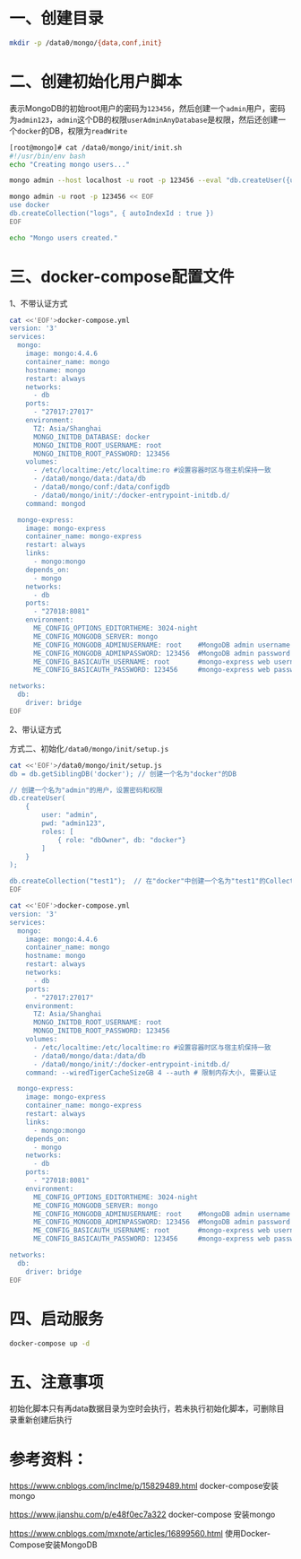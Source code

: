 # 一、创建目录

```bash
mkdir -p /data0/mongo/{data,conf,init}
```

# 二、创建初始化用户脚本

表示MongoDB的初始root用户的密码为`123456`，然后创建一个`admin`用户，密码为`admin123`，`admin`这个DB的权限`userAdminAnyDatabase`是权限，然后还创建一个`docker`的DB，权限为`readWrite`

```bash
[root@mongo]# cat /data0/mongo/init/init.sh
#!/usr/bin/env bash
echo "Creating mongo users..."

mongo admin --host localhost -u root -p 123456 --eval "db.createUser({user:'admin',pwd:'admin123',roles:[{role:'userAdminAnyDatabase',db:'admin'},{role:'readWrite',db:'docker'}]});"

mongo admin -u root -p 123456 << EOF
use docker
db.createCollection("logs", { autoIndexId : true })
EOF

echo "Mongo users created."
```

# 三、docker-compose配置文件

1、不带认证方式

```bash
cat <<'EOF'>docker-compose.yml 
version: '3'
services:
  mongo:
    image: mongo:4.4.6
    container_name: mongo
    hostname: mongo
    restart: always
    networks:
      - db
    ports:
      - "27017:27017"
    environment:
      TZ: Asia/Shanghai
      MONGO_INITDB_DATABASE: docker
      MONGO_INITDB_ROOT_USERNAME: root
      MONGO_INITDB_ROOT_PASSWORD: 123456
    volumes:
      - /etc/localtime:/etc/localtime:ro #设置容器时区与宿主机保持一致
      - /data0/mongo/data:/data/db
      - /data0/mongo/conf:/data/configdb
      - /data0/mongo/init/:/docker-entrypoint-initdb.d/
    command: mongod

  mongo-express:
    image: mongo-express
    container_name: mongo-express
    restart: always
    links:
      - mongo:mongo
    depends_on:
      - mongo
    networks:
      - db
    ports:
      - "27018:8081"
    environment:
      ME_CONFIG_OPTIONS_EDITORTHEME: 3024-night
      ME_CONFIG_MONGODB_SERVER: mongo
      ME_CONFIG_MONGODB_ADMINUSERNAME: root    #MongoDB admin username
      ME_CONFIG_MONGODB_ADMINPASSWORD: 123456  #MongoDB admin password
      ME_CONFIG_BASICAUTH_USERNAME: root       #mongo-express web username
      ME_CONFIG_BASICAUTH_PASSWORD: 123456     #mongo-express web password

networks:
  db:
    driver: bridge
EOF
```

2、带认证方式

方式二、初始化`/data0/mongo/init/setup.js`

```bash
cat <<'EOF'>/data0/mongo/init/setup.js
db = db.getSiblingDB('docker'); // 创建一个名为"docker"的DB

// 创建一个名为"admin"的用户，设置密码和权限
db.createUser(
    {
        user: "admin",
        pwd: "admin123",
        roles: [
            { role: "dbOwner", db: "docker"}
        ]
    }
);

db.createCollection("test1");  // 在"docker"中创建一个名为"test1"的Collection
EOF
```

```bash
cat <<'EOF'>docker-compose.yml 
version: '3'
services:
  mongo:
    image: mongo:4.4.6
    container_name: mongo
    hostname: mongo
    restart: always
    networks:
      - db
    ports:
      - "27017:27017"
    environment:
      TZ: Asia/Shanghai
      MONGO_INITDB_ROOT_USERNAME: root
      MONGO_INITDB_ROOT_PASSWORD: 123456
    volumes:
      - /etc/localtime:/etc/localtime:ro #设置容器时区与宿主机保持一致
      - /data0/mongo/data:/data/db
      - /data0/mongo/init/:/docker-entrypoint-initdb.d/
    command: --wiredTigerCacheSizeGB 4 --auth # 限制内存大小, 需要认证

  mongo-express:
    image: mongo-express
    container_name: mongo-express
    restart: always
    links:
      - mongo:mongo
    depends_on:
      - mongo
    networks:
      - db
    ports:
      - "27018:8081"
    environment:
      ME_CONFIG_OPTIONS_EDITORTHEME: 3024-night
      ME_CONFIG_MONGODB_SERVER: mongo
      ME_CONFIG_MONGODB_ADMINUSERNAME: root    #MongoDB admin username
      ME_CONFIG_MONGODB_ADMINPASSWORD: 123456  #MongoDB admin password
      ME_CONFIG_BASICAUTH_USERNAME: root       #mongo-express web username
      ME_CONFIG_BASICAUTH_PASSWORD: 123456     #mongo-express web password

networks:
  db:
    driver: bridge
EOF
```

# 四、启动服务

```bash
docker-compose up -d
```

# 五、注意事项

初始化脚本只有再data数据目录为空时会执行，若未执行初始化脚本，可删除目录重新创建后执行


# 参考资料：

https://www.cnblogs.com/inclme/p/15829489.html  docker-compose安装mongo

https://www.jianshu.com/p/e48f0ec7a322  docker-compose 安装mongo

https://www.cnblogs.com/mxnote/articles/16899560.html  使用Docker-Compose安装MongoDB